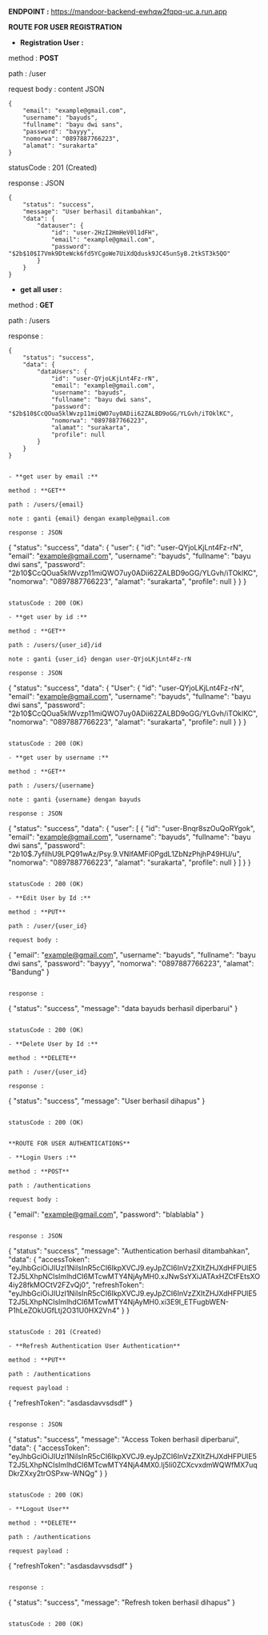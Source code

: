**ENDPOINT :** https://mandoor-backend-ewhqw2fqpq-uc.a.run.app

**ROUTE FOR USER REGISTRATION**

- **Registration User :**

method : **POST**

path : /user

request body : content JSON
```
{
    "email": "example@gmail.com",
    "username": "bayuds",
    "fullname": "bayu dwi sans",
    "password": "bayyy",
    "nomorwa": "0897887766223",
    "alamat": "surakarta"
}
```

statusCode : 201 (Created)

response : JSON
```
{
    "status": "success",
    "message": "User berhasil ditambahkan",
    "data": {
        "datauser": {
            "id": "user-2HzI2HmHeV0l1dFH",
            "email": "example@gmail.com",
            "password": "$2b$10$I7Vmk9DteWck6fd5YCgoWe7UiXdQdusk9JC45unSyB.2tkST3k5QO"
        }
    }
}
```

- **get all user :**

method : **GET**

path : /users

response :
```
{
    "status": "success",
    "data": {
        "dataUsers": {
            "id": "user-QYjoLKjLnt4Fz-rN",
            "email": "example@gmail.com",
            "username": "bayuds",
            "fullname": "bayu dwi sans",
            "password": "$2b$10$CcQOua5klWvzp11miQWO7uy0ADii62ZALBD9oGG/YLGvh/iTOklKC",
            "nomorwa": "0897887766223",
            "alamat": "surakarta",
            "profile": null
        }
    }
}


- **get user by email :**

method : **GET**

path : /users/{email}

note : ganti {email} dengan example@gmail.com

response : JSON
```
{
    "status": "success",
    "data": {
        "user": {
            "id": "user-QYjoLKjLnt4Fz-rN",
            "email": "example@gmail.com",
            "username": "bayuds",
            "fullname": "bayu dwi sans",
            "password": "$2b$10$CcQOua5klWvzp11miQWO7uy0ADii62ZALBD9oGG/YLGvh/iTOklKC",
            "nomorwa": "0897887766223",
            "alamat": "surakarta",
            "profile": null
        }
    }
}
```

statusCode : 200 (OK)

- **get user by id :**

method : **GET**

path : /users/{user_id}/id

note : ganti {user_id} dengan user-QYjoLKjLnt4Fz-rN

response : JSON
```
{
    "status": "success",
    "data": {
        "User": {
            "id": "user-QYjoLKjLnt4Fz-rN",
            "email": "example@gmail.com",
            "username": "bayuds",
            "fullname": "bayu dwi sans",
            "password": "$2b$10$CcQOua5klWvzp11miQWO7uy0ADii62ZALBD9oGG/YLGvh/iTOklKC",
            "nomorwa": "0897887766223",
            "alamat": "surakarta",
            "profile": null
        }
    }
}
```

statusCode : 200 (OK)

- **get user by username :**

method : **GET**

path : /users/{username}

note : ganti {username} dengan bayuds

response : JSON
```
{
    "status": "success",
    "data": {
        "user": [
            {
                "id": "user-Bnqr8szOuQoRYgok",
                "email": "example@gmail.com",
                "username": "bayuds",
                "fullname": "bayu dwi sans",
                "password": "$2b$10$.7yfilhU9LPQ91wAz/Psy.9.VNIfAMFi0PgdL1ZbNzPhjhP49HU/u",
                "nomorwa": "0897887766223",
                "alamat": "surakarta",
                "profile": null
            }
        ]
    }
}
```

statusCode : 200 (OK)

- **Edit User by Id :**

method : **PUT**

path : /user/{user_id}

request body : 
```
{
    "email": "example@gmail.com",
    "username": "bayuds",
    "fullname": "bayu dwi sans",
    "password": "bayyy",
    "nomorwa": "0897887766223",
    "alamat": "Bandung"
}
```

response :
```
{
    "status": "success",
    "message": "data bayuds berhasil diperbarui"
}
```

statusCode : 200 (OK)

- **Delete User by Id :**

method : **DELETE**

path : /user/{user_id}

response :
```
{
    "status": "success",
    "message": "User berhasil dihapus"
}
```

statusCode : 200 (OK)


**ROUTE FOR USER AUTHENTICATIONS**

- **Login Users :**

method : **POST**

path : /authentications

request body : 
```
{
    "email": "example@gmail.com",
    "password": "blablabla"
}
```

response : JSON
```
{
    "status": "success",
    "message": "Authentication berhasil ditambahkan",
    "data": {
        "accessToken": "eyJhbGciOiJIUzI1NiIsInR5cCI6IkpXVCJ9.eyJpZCI6InVzZXItZHJXdHFPUlE5T2J5LXhpNCIsImlhdCI6MTcwMTY4NjAyMH0.xJNwSsYXiJATAxHZCtFEtsXO4iy28fkMOCtV2FZvQj0",
        "refreshToken": "eyJhbGciOiJIUzI1NiIsInR5cCI6IkpXVCJ9.eyJpZCI6InVzZXItZHJXdHFPUlE5T2J5LXhpNCIsImlhdCI6MTcwMTY4NjAyMH0.xi3E9l_ETFugbWEN-P1hLeZOkUGfLtj2O31U0HX2Vn4"
    }
}
```

statusCode : 201 (Created)

- **Refresh Authentication User Authentication**

method : **PUT**

path : /authentications

request payload : 
```
{
    "refreshToken": "asdasdavvsdsdf"
}
```

response : JSON
```
{
    "status": "success",
    "message": "Access Token berhasil diperbarui",
    "data": {
        "accessToken": "eyJhbGciOiJIUzI1NiIsInR5cCI6IkpXVCJ9.eyJpZCI6InVzZXItZHJXdHFPUlE5T2J5LXhpNCIsImlhdCI6MTcwMTY4NjA4MX0.Ij5Ii0ZCXcvxdmWQWfMX7uqDkrZXxy2trOSPxw-WNQg"
    }
}
```

statusCode : 200 (OK)

- **Logout User**

method : **DELETE**

path : /authentications

request payload :
```
{
    "refreshToken": "asdasdavvsdsdf"
}
```

response : 
```
{
    "status": "success",
    "message": "Refresh token berhasil dihapus"
}
```

statusCode : 200 (OK)
